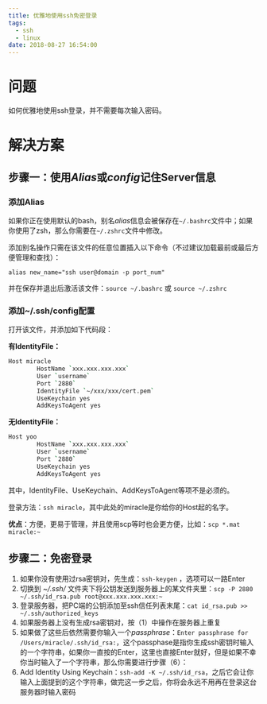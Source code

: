 ```yaml
---
title: 优雅地使用ssh免密登录
tags:
  - ssh
  - linux
date: 2018-08-27 16:54:00
---
```



# 问题

如何优雅地使用ssh登录，并不需要每次输入密码。

# 解决方案

## 步骤一：使用*Alias*或*config*记住Server信息

### 添加Alias

如果你正在使用默认的bash，别名*alias*信息会被保存在`~/.bashrc`文件中；如果你使用了zsh，那么你需要在`~/.zshrc`文件中修改。

添加别名操作只需在该文件的任意位置插入以下命令（不过建议加载最前或最后方便管理和查找）：

`alias new_name="ssh user@domain -p port_num"`

并在保存并退出后激活该文件：`source ~/.bashrc` 或 `source ~/.zshrc`

### 添加~/.ssh/config配置

打开该文件，并添加如下代码段：

**有IdentityFile：**

```bash
Host miracle
        HostName `xxx.xxx.xxx.xxx`
        User `username`
        Port `2880`
        IdentityFile `~/xxx/xxx/cert.pem`
        UseKeychain yes
        AddKeysToAgent yes
```

**无IdentityFile：**

```bash
Host yoo
        HostName `xxx.xxx.xxx.xxx`
        User `username`
        Port `2880`
        UseKeychain yes
        AddKeysToAgent yes
```

其中，IdentityFile、UseKeychain、AddKeysToAgent等项不是必须的。

登录方法：`ssh miracle`，其中此处的miracle是你给你的Host起的名字。

**优点**：方便，更易于管理，并且使用scp等时也会更方便，比如：`scp *.mat miracle:~ `



## 步骤二：免密登录

1. 如果你没有使用过rsa密钥对，先生成：`ssh-keygen` ，选项可以一路Enter
2. 切换到 *~/.ssh/* 文件夹下将公钥发送到服务器上的某文件夹里：`scp -P 2880 ~/.ssh/id_rsa.pub root@xxx.xxx.xxx.xxx:~`
3. 登录服务器，把PC端的公钥添加至ssh信任列表末尾：`cat id_rsa.pub >> ~/.ssh/authorized_keys`
4. 如果服务器上没有生成rsa密钥对，按（1）中操作在服务器上重复
5. 如果做了这些后依然需要你输入一个*passphrase*：`Enter passphrase for /Users/miracle/.ssh/id_rsa:`，这个passphase是指你生成ssh密钥时输入的一个字符串，如果你一直按的Enter，这里也直接Enter就好，但是如果不幸你当时输入了一个字符串，那么你需要进行步骤（6）：
6. Add Identity Using Keychain：`ssh-add -K ~/.ssh/id_rsa`，之后它会让你输入上面提到的这个字符串，做完这一步之后，你将会永远不用再在登录这台服务器时输入密码

